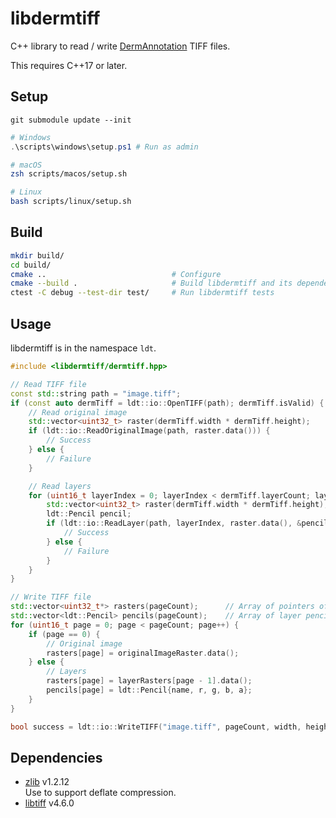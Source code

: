 # libdermtiff

C++ library to read / write [DermAnnotation](https://kondoa9.github.io/DermAnnotation/) TIFF files.

This requires C++17 or later.

## Setup

```
git submodule update --init
```

```powershell
# Windows
.\scripts\windows\setup.ps1 # Run as admin
```

```zsh
# macOS
zsh scripts/macos/setup.sh
```

```bash
# Linux
bash scripts/linux/setup.sh
```

## Build

```sh
mkdir build/
cd build/
cmake ..                            # Configure
cmake --build .                     # Build libdermtiff and its dependencies
ctest -C debug --test-dir test/     # Run libdermtiff tests
```

## Usage

libdermtiff is in the namespace `ldt`.

```c++
#include <libdermtiff/dermtiff.hpp>

// Read TIFF file
const std::string path = "image.tiff";
if (const auto dermTiff = ldt::io::OpenTIFF(path); dermTiff.isValid) {
    // Read original image
    std::vector<uint32_t> raster(dermTiff.width * dermTiff.height);
    if (ldt::io::ReadOriginalImage(path, raster.data())) {
        // Success
    } else {
        // Failure
    }

    // Read layers
    for (uint16_t layerIndex = 0; layerIndex < dermTiff.layerCount; layerIndex++) {
        std::vector<uint32_t> raster(dermTiff.width * dermTiff.height);
        ldt::Pencil pencil;
        if (ldt::io::ReadLayer(path, layerIndex, raster.data(), &pencil)) {
            // Success
        } else {
            // Failure
        }
    }
}

// Write TIFF file
std::vector<uint32_t*> rasters(pageCount);      // Array of pointers of image data
std::vector<ldt::Pencil> pencils(pageCount);    // Array of layer pencils
for (uint16_t page = 0; page < pageCount; page++) {
    if (page == 0) {
        // Original image
        rasters[page] = originalImageRaster.data();
    } else {
        // Layers
        rasters[page] = layerRasters[page - 1].data();
        pencils[page] = ldt::Pencil{name, r, g, b, a};
    }
}

bool success = ldt::io::WriteTIFF("image.tiff", pageCount, width, height, rasters.data(), pencils.data());
```

## Dependencies

- [zlib](https://github.com/madler/zlib) v1.2.12  
  Use to support deflate compression.
- [libtiff](https://gitlab.com/libtiff/libtiff) v4.6.0
